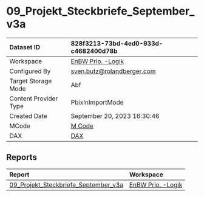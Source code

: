 



# 09_Projekt_Steckbriefe_September_v3a

|Dataset ID|828f3213-73bd-4ed0-933d-c4682400d78b|
| :--- | :--- |
|Workspace|[EnBW Prio. -Logik](../Workspaces/EnBW-Prio.--Logik.md)|
|Configured By|sven.butz@rolandberger.com|
|Target Storage Mode|Abf|
|Content Provider Type|PbixInImportMode|
|Created Date|September 20, 2023 16:30:46|
|MCode|[M Code](./09_Projekt_Steckbriefe_September_v3a/mcode.md)|
|DAX|[DAX](./09_Projekt_Steckbriefe_September_v3a/dax.md)|

## Reports

|Report|Workspace|
| :--- | :--- |
|[09_Projekt_Steckbriefe_September_v3a](../Reports/09_Projekt_Steckbriefe_September_v3a.md)|[EnBW Prio. -Logik](../Workspaces/EnBW-Prio.--Logik.md)|
